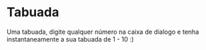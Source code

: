 # Tabuada
Uma tabuada, digite qualquer número na caixa de dialogo e tenha instantaneamente a sua tabuada de 1 - 10 :)
